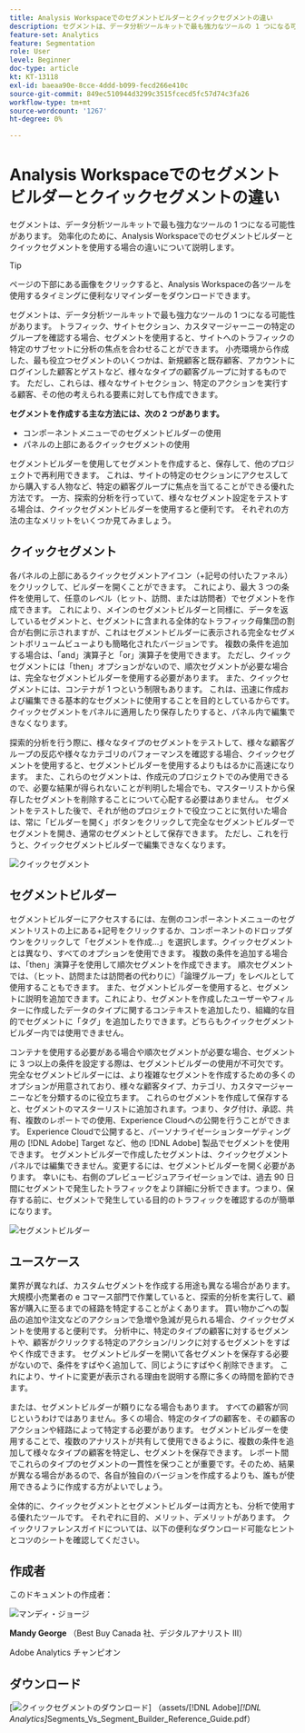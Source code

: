 ```yaml
---
title: Analysis Workspaceでのセグメントビルダーとクイックセグメントの違い
description: セグメントは、データ分析ツールキットで最も強力なツールの 1 つになる可能性があります。 効率化のために、Analysis Workspaceでのセグメントビルダーとクイックセグメントを使用する場合の違いについて説明します。
feature-set: Analytics
feature: Segmentation
role: User
level: Beginner
doc-type: article
kt: KT-13118
exl-id: baeaa90e-8cce-4ddd-b099-fecd266e410c
source-git-commit: 849ec510944d3299c3515fcecd5fc57d74c3fa26
workflow-type: tm+mt
source-wordcount: '1267'
ht-degree: 0%

---
```


# Analysis Workspaceでのセグメントビルダーとクイックセグメントの違い

セグメントは、データ分析ツールキットで最も強力なツールの 1 つになる可能性があります。 効率化のために、Analysis Workspaceでのセグメントビルダーとクイックセグメントを使用する場合の違いについて説明します。

>[!TIP]
>
> ページの下部にある画像をクリックすると、Analysis Workspaceの各ツールを使用するタイミングに便利なリマインダーをダウンロードできます。

セグメントは、データ分析ツールキットで最も強力なツールの 1 つになる可能性があります。 トラフィック、サイトセクション、カスタマージャーニーの特定のグループを確認する場合、セグメントを使用すると、サイトへのトラフィックの特定のサブセットに分析の焦点を合わせることができます。 小売環境から作成した、最も役立つセグメントのいくつかは、新規顧客と既存顧客、アカウントにログインした顧客とゲストなど、様々なタイプの顧客グループに対するものです。 ただし、これらは、様々なサイトセクション、特定のアクションを実行する顧客、その他の考えられる要素に対しても作成できます。

**セグメントを作成する主な方法には、次の 2 つがあります。**

* コンポーネントメニューでのセグメントビルダーの使用
* パネルの上部にあるクイックセグメントの使用

セグメントビルダーを使用してセグメントを作成すると、保存して、他のプロジェクトで再利用できます。 これは、サイトの特定のセクションにアクセスしてから購入する人物など、特定の顧客グループに焦点を当てることができる優れた方法です。 一方、探索的分析を行っていて、様々なセグメント設定をテストする場合は、クイックセグメントビルダーを使用すると便利です。 それぞれの方法の主なメリットをいくつか見てみましょう。

## クイックセグメント

各パネルの上部にあるクイックセグメントアイコン（+記号の付いたファネル）をクリックして、ビルダーを開くことができます。 これにより、最大 3 つの条件を使用して、任意のレベル（ヒット、訪問、または訪問者）でセグメントを作成できます。 これにより、メインのセグメントビルダーと同様に、データを返しているセグメントと、セグメントに含まれる全体的なトラフィック母集団の割合が右側に示されますが、これはセグメントビルダーに表示される完全なセグメントボリュームビューよりも簡略化されたバージョンです。 複数の条件を追加する場合は、「and」演算子と「or」演算子を使用できます。 ただし、クイックセグメントには「then」オプションがないので、順次セグメントが必要な場合は、完全なセグメントビルダーを使用する必要があります。 また、クイックセグメントには、コンテナが 1 つという制限もあります。 これは、迅速に作成および編集できる基本的なセグメントに使用することを目的としているからです。 クイックセグメントをパネルに適用したり保存したりすると、パネル内で編集できなくなります。

探索的分析を行う際に、様々なタイプのセグメントをテストして、様々な顧客グループの反応や様々なカテゴリのパフォーマンスを確認する場合、クイックセグメントを使用すると、セグメントビルダーを使用するよりもはるかに高速になります。 また、これらのセグメントは、作成元のプロジェクトでのみ使用できるので、必要な結果が得られないことが判明した場合でも、マスターリストから保存したセグメントを削除することについて心配する必要はありません。 セグメントをテストした後で、それが他のプロジェクトで役立つことに気付いた場合は、常に「ビルダーを開く」ボタンをクリックして完全なセグメントビルダーでセグメントを開き、通常のセグメントとして保存できます。 ただし、これを行うと、クイックセグメントビルダーで編集できなくなります。

![ クイックセグメント ](assets/quick-segement.png)

## セグメントビルダー

セグメントビルダーにアクセスするには、左側のコンポーネントメニューのセグメントリストの上にある+記号をクリックするか、コンポーネントのドロップダウンをクリックして「セグメントを作成…」を選択します。クイックセグメントとは異なり、すべてのオプションを使用できます。 複数の条件を追加する場合は、「then」演算子を使用して順次セグメントを作成できます。 順次セグメントでは、（ヒット、訪問または訪問者の代わりに）「論理グループ」をレベルとして使用することもできます。 また、セグメントビルダーを使用すると、セグメントに説明を追加できます。これにより、セグメントを作成したユーザーやフィルターに作成したデータのタイプに関するコンテキストを追加したり、組織的な目的でセグメントに「タグ」を追加したりできます。どちらもクイックセグメントビルダー内では使用できません。

コンテナを使用する必要がある場合や順次セグメントが必要な場合、セグメントに 3 つ以上の条件を設定する際は、セグメントビルダーの使用が不可欠です。 完全なセグメントビルダーには、より複雑なセグメントを作成するための多くのオプションが用意されており、様々な顧客タイプ、カテゴリ、カスタマージャーニーなどを分類するのに役立ちます。 これらのセグメントを作成して保存すると、セグメントのマスターリストに追加されます。つまり、タグ付け、承認、共有、複数のレポートでの使用、Experience Cloudへの公開を行うことができます。 Experience Cloudで公開すると、パーソナライゼーションターゲティング用の [!DNL Adobe] Target など、他の [!DNL Adobe] 製品でセグメントを使用できます。 セグメントビルダーで作成したセグメントは、クイックセグメントパネルでは編集できません。変更するには、セグメントビルダーを開く必要があります。 幸いにも、右側のプレビュービジュアライゼーションでは、過去 90 日間にセグメントで発生したトラフィックをより詳細に分析できます。つまり、保存する前に、セグメントで発生している目的のトラフィックを確認するのが簡単になります。

![ セグメントビルダー ](assets/segment-builder-quick.png)

## ユースケース

業界が異なれば、カスタムセグメントを作成する用途も異なる場合があります。 大規模小売業者の e コマース部門で作業していると、探索的分析を実行して、顧客が購入に至るまでの経路を特定することがよくあります。 買い物かごへの製品の追加や注文などのアクションで急増や急減が見られる場合、クイックセグメントを使用すると便利です。 分析中に、特定のタイプの顧客に対するセグメントや、顧客がクリックする特定のアクション/リンクに対するセグメントをすばやく作成できます。 セグメントビルダーを開いて各セグメントを保存する必要がないので、条件をすばやく追加して、同じようにすばやく削除できます。 これにより、サイトに変更が表示される理由を説明する際に多くの時間を節約できます。

または、セグメントビルダーが頼りになる場合もあります。 すべての顧客が同じというわけではありません。多くの場合、特定のタイプの顧客を、その顧客のアクションや経路によって特定する必要があります。 セグメントビルダーを使用することで、複数のアナリストが共有して使用できるように、複数の条件を追加して様々なタイプの顧客を特定し、セグメントを保存できます。 レポート間でこれらのタイプのセグメントの一貫性を保つことが重要です。そのため、結果が異なる場合があるので、各自が独自のバージョンを作成するよりも、誰もが使用できるように作成する方がよいでしょう。

全体的に、クイックセグメントとセグメントビルダーは両方とも、分析で使用する優れたツールです。 それぞれに目的、メリット、デメリットがあります。 クイックリファレンスガイドについては、以下の便利なダウンロード可能なヒントとコツのシートを確認してください。

## 作成者

このドキュメントの作成者：

![ マンディ・ジョージ ](assets/mandy-george-2.png)

**Mandy George** （Best Buy Canada 社、デジタルアナリスト III）

Adobe Analytics チャンピオン

## ダウンロード

[![ クイックセグメントのダウンロード ](assets/quick-segments-download-small.jpg)] （assets/[!DNL Adobe]_[!DNL Analytics]_&#x200B;Segments_Vs_Segment_Builder_Reference_Guide.pdf）
